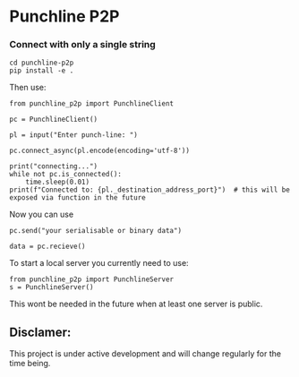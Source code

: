 # Punchline P2P
### Connect with only a single string
```
cd punchline-p2p
pip install -e .
```
Then use:
```
from punchline_p2p import PunchlineClient

pc = PunchlineClient()

pl = input("Enter punch-line: ")
	
pc.connect_async(pl.encode(encoding='utf-8'))

print("connecting...")
while not pc.is_connected():
    time.sleep(0.01)
print(f"Connected to: {pl._destination_address_port}")  # this will be exposed via function in the future
```
Now you can use
```
pc.send("your serialisable or binary data")

data = pc.recieve()
```

To start a local server you currently need to use:
```
from punchline_p2p import PunchlineServer
s = PunchlineServer()
```
This wont be needed in the future when at least one server is public.

## Disclamer:
This project is under active development and will change regularly for the time being.
